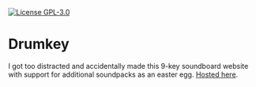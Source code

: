 [![License GPL-3.0](https://img.shields.io/github/license/Stelvey/Drumkey)](LICENSE)

# Drumkey

I got too distracted and accidentally made this 9-key soundboard website with support for additional soundpacks as an easter egg. [Hosted here](https://drumkey.stelvey.net/).